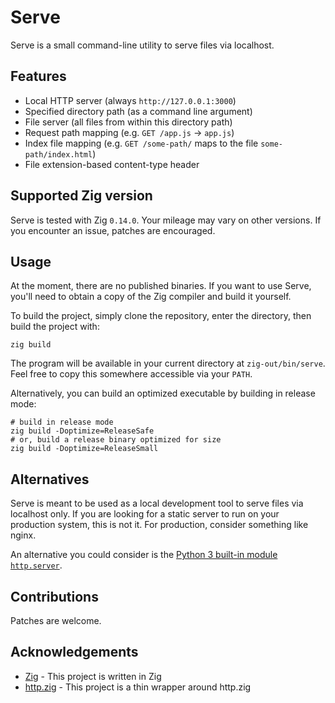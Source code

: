 # Serve

Serve is a small command-line utility to serve files via localhost.

## Features

- Local HTTP server (always `http://127.0.0.1:3000`)
- Specified directory path (as a command line argument)
- File server (all files from within this directory path)
- Request path mapping (e.g. `GET /app.js` -> `app.js`)
- Index file mapping (e.g. `GET /some-path/` maps to the file `some-path/index.html`)
- File extension-based content-type header

## Supported Zig version

Serve is tested with Zig `0.14.0`. Your mileage may vary on other versions. If you encounter an issue, patches are encouraged.

## Usage

At the moment, there are no published binaries. If you want to use Serve, you'll need to obtain a copy of the Zig compiler and build it yourself.

To build the project, simply clone the repository, enter the directory, then build the project with:

```
zig build
```

The program will be available in your current directory at `zig-out/bin/serve`. Feel free to copy this somewhere accessible via your `PATH`.

Alternatively, you can build an optimized executable by building in release mode:

```
# build in release mode
zig build -Doptimize=ReleaseSafe
# or, build a release binary optimized for size
zig build -Doptimize=ReleaseSmall
```

## Alternatives

Serve is meant to be used as a local development tool to serve files via localhost only. If you are looking for a static server to run on your production system, this is not it. For production, consider something like nginx.

An alternative you could consider is the [Python 3 built-in module `http.server`](https://docs.python.org/3/library/http.server.html).

## Contributions

Patches are welcome.

## Acknowledgements

- [Zig](https://ziglang.org/) - This project is written in Zig
- [http.zig](https://github.com/karlseguin/http.zig) - This project is a thin wrapper around http.zig

